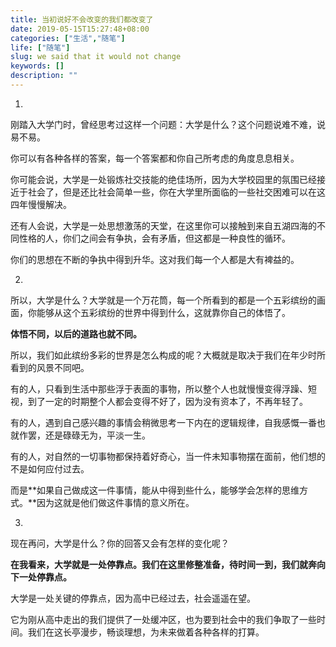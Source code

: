```yaml
---
title: 当初说好不会改变的我们都改变了
date: 2019-05-15T15:27:48+08:00
categories: ["生活","随笔"]
life: ["随笔"]
slug: we said that it would not change
keywords: []
description: ""
---
```


1.

刚踏入大学门时，曾经思考过这样一个问题：大学是什么？这个问题说难不难，说易不易。

你可以有各种各样的答案，每一个答案都和你自己所考虑的角度息息相关。

你可能会说，大学是一处锻炼社交技能的绝佳场所，因为大学校园里的氛围已经接近于社会了，但是还比社会简单一些，你在大学里所面临的一些社交困难可以在这四年慢慢解决。

还有人会说，大学是一处思想激荡的天堂，在这里你可以接触到来自五湖四海的不同性格的人，你们之间会有争执，会有矛盾，但这都是一种良性的循环。

你们的思想在不断的争执中得到升华。这对我们每一个人都是大有裨益的。

2.

所以，大学是什么？大学就是一个万花筒，每一个所看到的都是一个五彩缤纷的画面，你能够从这个五彩缤纷的世界中得到什么，这就靠你自己的体悟了。

**体悟不同，以后的道路也就不同。**

所以，我们如此缤纷多彩的世界是怎么构成的呢？大概就是取决于我们在年少时所看到的风景不同吧。

有的人，只看到生活中那些浮于表面的事物，所以整个人也就慢慢变得浮躁、短视，到了一定的时期整个人都会变得不好了，因为没有资本了，不再年轻了。

有的人，遇到自己感兴趣的事情会稍微思考一下内在的逻辑规律，自我感慨一番也就作罢，还是碌碌无为，平淡一生。

有的人，对自然的一切事物都保持着好奇心，当一件未知事物摆在面前，他们想的不是如何应付过去。

而是**如果自己做成这一件事情，能从中得到些什么，能够学会怎样的思维方式。**因为这就是他们做这件事情的意义所在。

3.

现在再问，大学是什么？你的回答又会有怎样的变化呢？

**在我看来，大学就是一处停靠点。我们在这里修整准备，待时间一到，我们就奔向下一处停靠点。**

大学是一处关键的停靠点，因为高中已经过去，社会遥遥在望。

它为刚从高中走出的我们提供了一处缓冲区，也为要到社会中的我们争取了一些时间。我们在这长亭漫步，畅谈理想，为未来做着各种各样的打算。